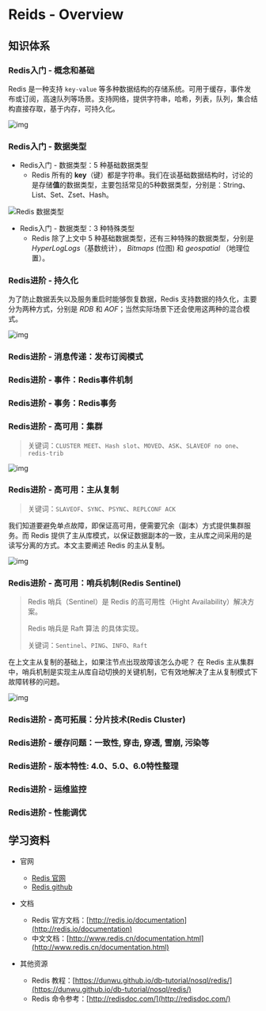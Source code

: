 # Reids - Overview

## 知识体系

### Redis入门 - 概念和基础

Redis 是一种支持 `key-value` 等多种数据结构的存储系统。可用于缓存，事件发布或订阅，高速队列等场景。支持网络，提供字符串，哈希，列表，队列，集合结构直接存取，基于内存，可持久化。

![img](img/20200713105627.png)



### Redis入门 - 数据类型

- Redis入门 - 数据类型：5 种基础数据类型
  - Redis 所有的 **key**（键）都是字符串。我们在谈基础数据结构时，讨论的是存储**值**的数据类型，主要包括常见的5种数据类型，分别是：String、List、Set、Zset、Hash。

![Redis 数据类型](img/20200226113813.png)

- Redis入门 - 数据类型：3 种特殊类型
  - Redis 除了上文中 5 种基础数据类型，还有三种特殊的数据类型，分别是 *HyperLogLogs*（基数统计）， *Bitmaps* (位图) 和 *geospatial* （地理位置）。



### Redis进阶 - 持久化

为了防止数据丢失以及服务重启时能够恢复数据，Redis 支持数据的持久化，主要分为两种方式，分别是 *RDB* 和 *AOF*；当然实际场景下还会使用这两种的混合模式。

![img](img/20200224214047.png)



### Redis进阶 - 消息传递：发布订阅模式



### Redis进阶 - 事件：Redis事件机制



### Redis进阶 - 事务：Redis事务



### Redis进阶 - 高可用：集群

> 关键词：`CLUSTER MEET`、`Hash slot`、`MOVED`、`ASK`、`SLAVEOF no one`、`redis-trib`

![img](img/20200713100613.png)



### Redis进阶 - 高可用：主从复制

> 关键词：`SLAVEOF`、`SYNC`、`PSYNC`、`REPLCONF ACK`

我们知道要避免单点故障，即保证高可用，便需要冗余（副本）方式提供集群服务。而 Redis 提供了主从库模式，以保证数据副本的一致，主从库之间采用的是读写分离的方式。本文主要阐述 Redis 的主从复制。

![img](img/20200712182603.png)



### Redis进阶 - 高可用：哨兵机制(Redis Sentinel)

> Redis 哨兵（Sentinel）是 Redis 的高可用性（Hight Availability）解决方案。
>
> Redis 哨兵是 Raft 算法 的具体实现。
>
> 关键词：`Sentinel`、`PING`、`INFO`、`Raft`

在上文主从复制的基础上，如果注节点出现故障该怎么办呢？ 在 Redis 主从集群中，哨兵机制是实现主从库自动切换的关键机制，它有效地解决了主从复制模式下故障转移的问题。

![img](img/20200713072747.png)



### Redis进阶 - 高可拓展：分片技术(Redis Cluster)



### Redis进阶 - 缓存问题：一致性, 穿击, 穿透, 雪崩, 污染等



### Redis进阶 - 版本特性: 4.0、5.0、6.0特性整理



### Redis进阶 - 运维监控



### Redis进阶 - 性能调优



## 学习资料

- 官网
  - [Redis 官网](http://redis.io)
  - [Redis github](https://github.com/antirez/redis)
- 文档
  - Redis 官方文档：[http://redis.io/documentation](http://redis.io/documentation)
  - 中文文档：[http://www.redis.cn/documentation.html](http://www.redis.cn/documentation.html)

- 其他资源
  - Redis 教程：[https://dunwu.github.io/db-tutorial/nosql/redis/](https://dunwu.github.io/db-tutorial/nosql/redis/)
  - Redis 命令参考：[http://redisdoc.com/](http://redisdoc.com/)

